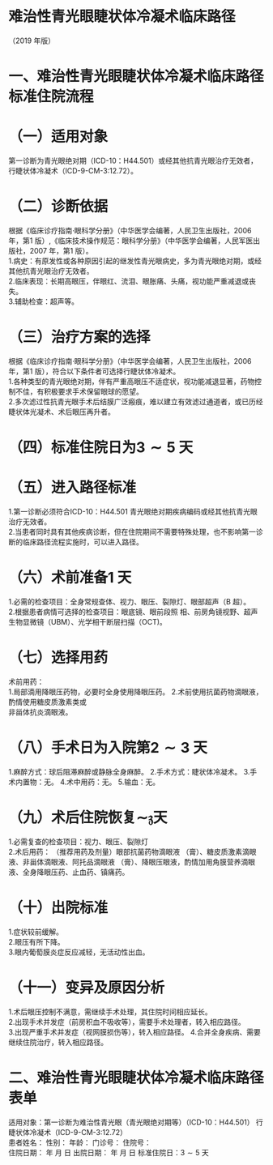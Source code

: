 # 难治性青光眼睫状体冷凝术临床路径  
（2019 年版）  
# 一、难治性青光眼睫状体冷凝术临床路径标准住院流程  
# （一）适用对象  
第一诊断为青光眼绝对期（ICD-10：H44.501）或经其他抗青光眼治疗无效者，行睫状体冷凝术（ICD-9-CM-3:12.72）。  
# （二）诊断依据  
根据《临床诊疗指南·眼科学分册》（中华医学会编著，人民卫生出版社，2006 年，第1 版）,《临床技术操作规范：眼科学分册》（中华医学会编著，人民军医出版社，2007 年，第1 版）。  
1.病史：有原发性或各种原因引起的继发性青光眼病史，多为青光眼绝对期，或经其他抗青光眼治疗无效者。  
2.临床表现：长期高眼压，伴眼红、流泪、眼胀痛、头痛，视功能严重减退或丧失。  
3.辅助检查：超声等。  
# （三）治疗方案的选择  
根据《临床诊疗指南·眼科学分册》（中华医学会编著，人民卫生出版社，2006 年，第1 版），符合以下条件者可选择行睫状体冷凝术。  
1.各种类型的青光眼绝对期，伴有严重高眼压不适症状，视功能减退显著，药物控制不佳，有积极要求手术保留眼球的愿望。  
2.多次滤过性抗青光眼手术后结膜广泛瘢痕，难以建立有效滤过通道者，或已历经睫状体光凝术、术后眼压再升者。  
# （四）标准住院日为$\pmb{3}{\sim}\pmb{5}$ 天  
# （五）进入路径标准  
1.第一诊断必须符合ICD-10：H44.501 青光眼绝对期疾病编码或经其他抗青光眼治疗无效者。  
2.当患者同时具有其他疾病诊断，但在住院期间不需要特殊处理，也不影响第一诊断的临床路径流程实施时，可以进入路径。  
#  （六）术前准备1 天  
1.必需的检查项目：全身常规查体、视力、眼压、裂隙灯、眼部超声（B 超）。  
2.根据患者病情可选择的检查项目：眼底镜、眼前段照 相、前房角镜视野、超声生物显微镜（UBM）、光学相干断层扫描（OCT)。  
#     （七）选择用药  
术前用药：  
1.局部滴用降眼压药物，必要时全身使用降眼压药。 2.术前使用抗菌药物滴眼液，酌情使用糖皮质激素类或  
非甾体抗炎滴眼液。  
#  （八）手术日为入院第$2{\sim}3$ 天  
1.麻醉方式：球后阻滞麻醉或静脉全身麻醉。   2.手术方式：睫状体冷凝术。           3.手术内置物：无。  4.术中用药：无。         5.输血：无。  
#  （九）术后住院恢复$\mathord{\sim}\mathfrak{z}$天  
1.必需复查的检查项目：视力、眼压、裂隙灯  
2.术后用药： （推荐用药及剂量）眼部抗菌药物滴眼液
 （膏）、糖皮质激素滴眼液、非甾体滴眼液、阿托品滴眼液
（膏）、降眼压眼液，酌情加用角膜营养滴眼液、全身降眼压药、止血药、镇痛药。  
# （十）出院标准  
1.症状较前缓解。  
2.眼压有所下降。  
3.眼内葡萄膜炎症反应减轻，无活动性出血。  
# （十一）变异及原因分析  
1.术后眼压控制不满意，需继续手术处理，其住院时间相应延长。  
2.出现手术并发症（前房积血不吸收等），需要手术处理者，转入相应路径。  
3.出现严重手术并发症（视网膜损伤等），转入相应路径。 4.合并全身疾病、需要继续住院治疗，转入相应路径。  
# 二、难治性青光眼睫状体冷凝术临床路径表单  
适用对象：第一诊断为难治性青光眼（青光眼绝对期等）（ICD-10：H44.501） 行睫状体冷凝术（ICD-9-CM-3:12.72）  
患者姓名：         性别：    年龄：      门诊号：        住院号：  
住院日期：     年    月    日   出院日期：    年    月    日  标准住院日：$3{\sim}5$ 天  
